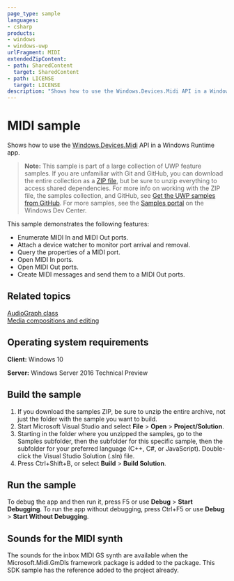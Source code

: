 ```yaml
---
page_type: sample
languages:
- csharp
products:
- windows
- windows-uwp
urlFragment: MIDI
extendedZipContent:
- path: SharedContent
  target: SharedContent
- path: LICENSE
  target: LICENSE
description: "Shows how to use the Windows.Devices.Midi API in a Windows Runtime app."
---
```


<!---
  category: AudioVideoAndCamera
  samplefwlink: http://go.microsoft.com/fwlink/p/?LinkId=620571
--->

# MIDI sample

Shows how to use the [Windows.Devices.Midi](https://msdn.microsoft.com/library/windows/apps/windows.devices.midi.aspx) API in a Windows Runtime app.

> **Note:** This sample is part of a large collection of UWP feature samples. 
> If you are unfamiliar with Git and GitHub, you can download the entire collection as a 
> [ZIP file](https://github.com/Microsoft/Windows-universal-samples/archive/master.zip), but be 
> sure to unzip everything to access shared dependencies. For more info on working with the ZIP file, 
> the samples collection, and GitHub, see [Get the UWP samples from GitHub](https://aka.ms/ovu2uq). 
> For more samples, see the [Samples portal](https://aka.ms/winsamples) on the Windows Dev Center. 

This sample demonstrates the following features:
-   Enumerate MIDI In and MIDI Out ports.
-   Attach a device watcher to monitor port arrival and removal.
-   Query the properties of a MIDI port.
-   Open MIDI In ports.
-   Open MIDI Out ports.
-   Create MIDI messages and send them to a MIDI Out ports.

## Related topics

[AudioGraph class](https://msdn.microsoft.com/library/windows/apps/windows.media.audio.audiograph.aspx)  
[Media compositions and editing](https://msdn.microsoft.com/windows/uwp/audio-video-camera/media-compositions-and-editing)  

## Operating system requirements

**Client:** Windows 10

**Server:** Windows Server 2016 Technical Preview

## Build the sample

1. If you download the samples ZIP, be sure to unzip the entire archive, not just the folder with the sample you want to build. 
2. Start Microsoft Visual Studio and select **File** \> **Open** \> **Project/Solution**.
3. Starting in the folder where you unzipped the samples, go to the Samples subfolder, then the subfolder for this specific sample, then the subfolder for your preferred language (C++, C#, or JavaScript). Double-click the Visual Studio Solution (.sln) file.
4. Press Ctrl+Shift+B, or select **Build** \> **Build Solution**.

## Run the sample

To debug the app and then run it, press F5 or use **Debug** \> **Start Debugging**. To run the app without debugging, press Ctrl+F5 or use **Debug** \> **Start Without Debugging**.

## Sounds for the MIDI synth

The sounds for the inbox MIDI GS synth are available when the Microsoft.Midi.GmDls framework package is added to the package. This SDK sample has the reference added to the project already.